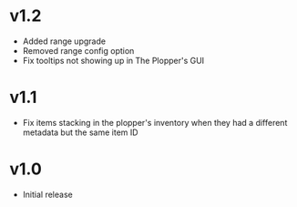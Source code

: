 # v1.2
- Added range upgrade
- Removed range config option
- Fix tooltips not showing up in The Plopper's GUI

# v1.1
- Fix items stacking in the plopper's inventory when they had a different metadata but the same item ID

# v1.0
- Initial release